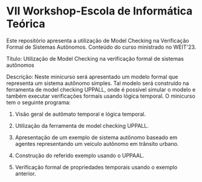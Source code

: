 # VII Workshop-Escola de Informática Teórica

Este repositório apresenta a utilização de Model Checking na Verificação Formal de Sistemas Autônomos. Conteúdo do curso ministrado no WEIT'23.

Título: Utilização de Model Checking na verificação formal de sistemas autônomos

Descrição: Neste minicurso será apresentado um modelo formal que representa um sistema autônomo simples. Tal modelo será construído na ferramenta de model checking UPPALL, onde é possível simular o modelo e também executar verificações formais usando lógica temporal. O minicurso tem o seguinte programa:

1. Visão geral de autômato temporal e lógica temporal.

2. Utilização da ferramenta de model checking UPPALL.

3. Apresentação de um exemplo de sistema autônomo baseado em agentes representando um veículo autônomo em trânsito urbano.

4. Construção do referido exemplo usando o UPPAAL.

5. Verificação formal de propriedades temporais usando o exemplo anterior.
